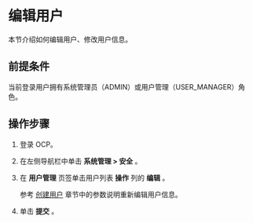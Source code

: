 # 编辑用户

本节介绍如何编辑用户、修改用户信息。

## 前提条件

当前登录用户拥有系统管理员（ADMIN）或用户管理（USER_MANAGER）角色。

## 操作步骤

1. 登录 OCP。

2. 在左侧导航栏中单击 **系统管理 \> 安全** 。

3. 在 **用户管理** 页签单击用户列表 **操作** 列的 **编辑** 。

   参考 [创建用户](../10.system-management-features/5.create-a-user-1.md) 章节中的参数说明重新编辑用户信息。

4. 单击 **提交** 。
